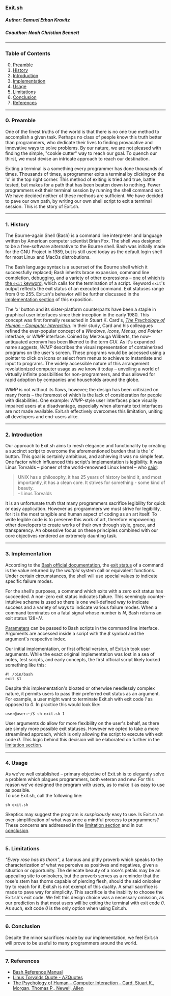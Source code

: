 ### Exit[]().sh
##### Author: Samuel Ethan Kravitz
##### Coauthor: Noah Christian Bennett
----
### Table of Contents
0. [Preamble](#preamble)
1. [History](#history)
2. [Introduction](#introduction)
3. [Implementation](#implementation)
4. [Usage](#usage)
5. [Limitations](#limitations)
6. [Conclusion](#conclusion)
7. [References](#references)
----
<a name="preamble"></a>

### 0. Preamble
One of the finest truths of the world is that there is no one true method to accomplish a given task. Perhaps no class of people know this truth better than programmers, who dedicate their lives to finding provacative and innovative ways to solve problems. By our nature, we are not pleased with finding the simple, "cookie cutter" way to reach our goal. To quench our thirst, we must devise an intricate approach to reach our destination. 

Exiting a terminal is a something every programmer has done thousands of times. Thousands of times, a programmer exits a terminal by clicking on the 'x' in the top right corner. This method of exiting is tried and true, battle tested, but makes for a path that has been beaten down to nothing. Fewer programmers exit their terminal session by running the shell command exit. We have decided neither of these methods are sufficient. We have decided to pave our own path, by writing our own shell script to exit a terminal session. This is the story of Exit.[]()sh.

----
<a name="history"></a>

### 1. History
The Bourne-again Shell (Bash) is a command line interpreter and language written by American computer scientist Brian Fox. The shell was designed to be a free-software alternative to the Bourne shell. Bash was initially made for the GNU Project in 1989, but is still used today as the default login shell for most Linux and MacOs distrobutions.

The Bash language syntax is a superset of the Bourne shell which it successfully replaced; Bash inherits brace expansion, command line completion, debugging, and a variety of other expressions &#8211; [one of which is the `exit` keyword](https://www.gnu.org/savannah-checkouts/gnu/bash/manual/bash.html#Bourne-Shell-Builtins), which calls for the termination of a script. Keyword `exit`'s output reflects the exit status of an executed command. Exit statuses range from 0 to 255. Exit.[]()sh's behavior will be further discussed in the [implementation section](#implementation) of this exposition.

The 'x' button and its sister-platform counterparts have been a staple in graphical user interfaces since their inception in the early 1980. This concept was first formally reseached in Stuart K. Card's, [_The Psychology of Human &#8211; Computer Interaction_](http://www-personal.umich.edu/~itm/688/wk7/CMN-ch2.PDF). In their study, Card and his colleagues refined the ever-popular concept of a _Windows, Icons, Menus, and Pointer_ interface, or _WIMP_ interface. Coined by Merzouga Wilberts, the now-antiquated acronym has been likened to the term _GUI_. As it's expanded name suggests, _WIMP_ describes the visual representation of containerized programs on the user's screen. These programs would be accessed using a pointer to click on icons or select from menus to achieve to instantiate and input to programs. The widely accessible nature of this arrangement revolutionized computer usage as we know it today &#8211; unveiling a world of virtually infinite possibilities for non-programmers, and thus allowed for rapid adoption by companies and households around the globe.

_WIMP_ is not without its flaws, however; the design has been critisized on many fronts &#8211; the foremost of which is the lack of consideration for people with disabilities. One example: _WIMP_-style user interfaces place visually impaired users at a disadvantage, especially when alternate text interfaces are not made available. Exit.[]()sh effectively overcomes this limitation, uniting all developers and end-users alike.

----
<a name="introduction"></a>

### 2. Introduction
Our approach to Exit.[]()sh aims to mesh elegance and functionality by creating a succinct script to overcome the aforementioned burden that is the 'x' button. This goal is certainly ambitious, and achieving it was no simple feat. One factor which influenced this script's implementation is legibility. It was Linus Torvalds &#8211; pioneer of the world-renowned Linux kernel &#8211; who [said](https://www.azquotes.com/quote/1372161): 
> UNIX has a philosophy, it has 25 years of history behind it, and most importantly, it has a clean core. It strives for something - some kind of beauty. <br /> - Linus Torvalds 
>
It is an unfortunate truth that many programmers sacrifice legibility for quick or easy application. However as programmers we must strive for legibility, for it is the most tangible and human aspect of coding as an art itself. To write legible code is to preserve this work of art, therefore empowering other developers to create works of their own through style, grace, and transparency. An obsessive focus on these principles combined with our core objectives rendered an extremely daunting task.

----
<a name="implementation"></a>

### 3. Implementation
According to the [Bash official documentation](https://www.gnu.org/savannah-checkouts/gnu/bash/manual/bash.html), the [exit status](https://www.gnu.org/savannah-checkouts/gnu/bash/manual/bash.html#Exit-Status) of a command is the value returned by the _waitpid_ system call or equivalent functions. Under certain circumstances, the shell will use special values to indicate specific failure modes.

For the shell’s purposes, a command which exits with a zero exit status has succeeded. A non-zero exit status indicates failure. This seemingly counter-intuitive scheme is used so there is one well-defined way to indicate success and a variety of ways to indicate various failure modes. When a command terminates on a fatal signal whose number is _N_, Bash returns an exit status 128+_N_.

[Parameters](https://www.gnu.org/savannah-checkouts/gnu/bash/manual/bash.html#Shell-Parameters) can be passed to Bash scripts in the command line interface. Arguments are accessed inside a script with the _$_ symbol and the argument's respective index.

Our initial implementation, or first official version, of Exit.[]()sh took user arguments. While the exact original implementation was lost in a sea of notes, test scripts, and early concepts, the first official script likely looked something like this:

```
#! /bin/bash
exit $1
```

Despite this implementation's bloated or otherwise needlessly complex nature, it permits users to pass their preferred exit status as an argument. For example, a user might want to terminate Exit.[]()sh with exit code _1_ as opposed to _0_. In practice this would look like:

```
user@user:~/$ sh exit.sh 1
```

User arguments do allow for more flexibility on the user's behalf, as there are simply more possible exit statuses. However we opted to take a more streamlined approach, which is only allowing the script to execute with exit code _0_. This logic behind this decision will be elaborated on further in the [limitation section](#limitations).

----
<a name="usage"></a>

### 4. Usage
As we've well established &#8211; primary objective of Exit.[]()sh is to elegantly solve a problem which plagues programmers, both veteran and new. For this reason we've designed the program with users, as to make it as easy to use as possible. <br />
To use Exit.[]()sh, call the following line:
```
sh exit.sh
```
Skeptics may suggest the program is _suspiciously_ easy to use. Is Exit.[]()sh an over-simplification of what was once a mindful process to programmers? These concerns are addressed in the [limitation section](#limitation) and in out [conclusion](#conclusion).

----
<a name="limitations"></a>

### 5. Limitations
_"Every rose has its thorn"_, a famous and pithy proverb which speaks to the characterization of what we perceive as positives and negatives, given a situation or opportunity. The delecate beauty of a rose's petals may be an appealing site to onlookers, but the proverb serves as a reminder that the rose's stem has thorns capable of piercing flesh, should the said onlooker try to reach for it. Exit.[]()sh is not exempt of this duality. A small sacrifice is made to pave way for simplicity. This sacrifice is the inability to choose the Exit.[]()sh's exit code. We felt this design choice was a necessary omission, as our prediction is that most users will be exiting the terminal with exit code _0_. As such, exit code _0_ is the only option when using Exit.sh.

----
<a name="conclusion"></a>

### 6. Conclusion
Despite the minor sacrifices made by our implementation, we feel Exit.[]()sh will prove to be useful to many programmers around the world.

----

<a name="references"></a>

### 7. References
- [Bash Reference Manual ](https://www.gnu.org/savannah-checkouts/gnu/bash/manual/bash.html)
- [Linus Torvalds Quote - AZQuotes](https://www.azquotes.com/quote/1372161)
- [The Psychology of Human &#8211; Computer Interaction - Card, Stuart K., Morgan, Thomas P., Newell, Allen](http://www-personal.umich.edu/~itm/688/wk7/CMN-ch2.PDF)
